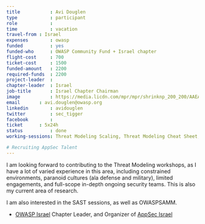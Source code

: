 ```yaml
---
title			: Avi Douglen
type			: participant
role			: 
time			: vacation
travel-from	: Israel
expenses		: owasp
funded			: yes
funded-who		: OWASP Community Fund + Israel chapter
flight-cost		: 700
ticket-cost		: 1500
funded-amount	: 2200
required-funds	: 2200
project-leader	:
chapter-leader	: Israel
job-title		: Israel Chapter Chairman
image			: https://media.licdn.com/mpr/mpr/shrinknp_200_200/AAEAAQAAAAAAAAkRAAAAJDkyZmFkMDRlLWMzZjAtNDk1Yy1hNDFiLTA2MTM2M2IzNzFhZA.jpg
email       : avi.douglen@owasp.org
linkedin		: avidouglen
twitter			: sec_tigger
facebook		:
ticket      : 5x24h
status			: done
working-sessions: Threat Modeling Scaling, Threat Modeling Cheat Sheet, Threat Modeling Templates, Lightweight Threat Modeling Process, Threat Modeling Tools,Threat Modeling Owasp Pages, Threat Modeling Diagramming Techniques, Agile Practices for Security Teams, Integrating Security into a Portfolio Kanban, Draft SAMM2 - the "DevOps release", Maturity Models tool, Creating AppSec Teams, Application Security Guide for CISO, Writing Security Tests, DevSecOps vs SecDevOps, Threat and Vulnerability Management, Implications of Owasp Top 10 2017, Owasp Chapter Treasury, OWASP Chapter Leader Handbook, SAMM - V2 Ground Rules, Threat Modeling Where do I Start?, Define Agile Security Practices, SAMM - Core Model Update 2 - Dev Methods, Hands on Threat Modeling Juice Shop (Architecture), Hands on Threat Modeling Juice Shop (New features), Hands on Threat Modeling Juice Shop (Purchase workflow), Hands on Threat Modeling Juice Shop (Attacking 1), AppSec Review and Pentest Playbook, Threat Modeling Cheat Sheet & Lightweight Threat Modeling (Part I), Threat Modeling Scaling and Security Champions, Threat Modeling Cheat Sheet & Lightweight Threat Modeling (Part II), Hands on Threat Modeling Juice Shop (Attacking 2), Threat Modeling by Feature and Layer, Using Security Risks to Measure Agile Practices, Threat Modeling IoT Devices, Closing party, Hands on Threat Modeling Juice Shop (Fixing)

# Recruiting AppSec Talent
---
```


I am looking forward to contributing to the Threat Modeling workshops, as I have a lot of varied experience in this area, including constrained environments, paranoid cultures (ala defense and military), limited engagements, and full-scope in-depth ongoing security teams. This is also my current area of research. 

I am also interested in the SAST sessions, as well as OWASPSAMM.



* [OWASP Israel](https://www.owasp.org/index.php/Israel) Chapter Leader, and Organizer of [AppSec Israel](https://www.owasp.org/index.php/AppSec_Israel_2016)


